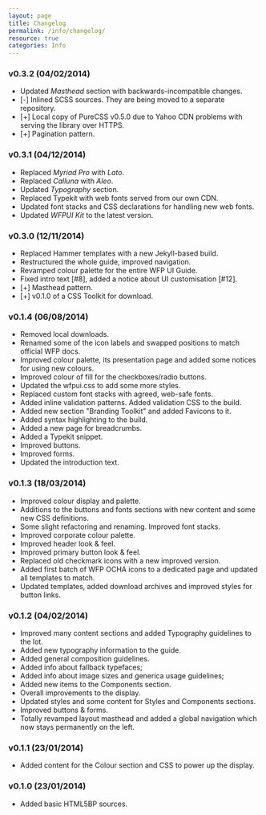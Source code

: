 ```yaml
---
layout: page
title: Changelog
permalink: /info/changelog/
resource: true
categories: Info
---
```


### v0.3.2 (04/02/2014)
- Updated _Masthead_ section with backwards-incompatible changes.
- [-] Inlined SCSS sources. They are being moved to a separate repository.
- [+] Local copy of PureCSS v0.5.0 due to Yahoo CDN problems with serving the library over HTTPS.
- [+] Pagination pattern.

### v0.3.1 (04/12/2014)
- Replaced _Myriad Pro_ with _Lato_.
- Replaced _Calluna_ with _Aleo_.
- Updated _Typography_ section.
- Replaced Typekit with web fonts served from our own CDN.
- Updated font stacks and CSS declarations for handling new web fonts.
- Updated _WFPUI Kit_ to the latest version.

### v0.3.0 (12/11/2014)
- Replaced Hammer templates with a new Jekyll-based build.
- Restructured the whole guide, improved navigation.
- Revamped colour palette for the entire WFP UI Guide.
- Fixed intro text [#8], added a notice about UI customisation [#12].
- [+] Masthead pattern.
- [+] v0.1.0 of a CSS Toolkit for download.

### v0.1.4 (06/08/2014)
- Removed local downloads.
- Renamed some of the icon labels and swapped positions to match official WFP docs.
- Improved colour palette, its presentation page and added some notices for using new colours.
- Improved colour of fill for the checkboxes/radio buttons.
- Updated the wfpui.css to add some more styles.
- Replaced custom font stacks with agreed, web-safe fonts.
- Added inline validation patterns. Added validation CSS to the build.
- Added new section "Branding Toolkit" and added Favicons to it.
- Added syntax highlighting to the build.
- Added a new page for breadcrumbs.
- Added a Typekit snippet.
- Improved buttons.
- Improved forms.
- Updated the introduction text.

### v0.1.3 (18/03/2014)
- Improved colour display and palette.
- Additions to the buttons and fonts sections with new content and some new CSS definitions.
- Some slight refactoring and renaming. Improved font stacks.
- Improved corporate colour palette.
- Improved header look & feel.
- Improved primary button look & feel.
- Replaced old checkmark icons with a new improved version.
- Added first batch of WFP OCHA icons to a dedicated page and updated all templates to match.
- Updated templates, added download archives and improved styles for button links.

### v0.1.2 (04/02/2014)
- Improved many content sections and added Typography guidelines to the lot.
- Added new typography information to the guide.
- Added general composition guidelines.
- Added info about fallback typefaces;
- Added info about image sizes and generica usage guidelines;
- Added new items to the Components section.
- Overall improvements to the display.
- Updated styles and some content for Styles and Components sections.
- Improved buttons & forms.
- Totally revamped layout masthead and added a global navigation which now stays permanently on the left.

### v0.1.1 (23/01/2014)
- Added content for the Colour section and CSS to power up the display.

### v0.1.0 (23/01/2014)
- Added basic HTML5BP sources.
